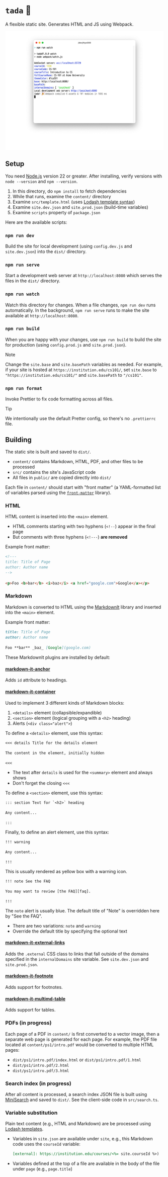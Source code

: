# `tada` 🎉

A flexible static site. Generates HTML and JS using Webpack.

![Tada running in watch mode](tada.png)

## Setup

You need [Node.js][node] version 22 or greater. After installing,
verify versions with `node --version` and `npm --version`.

1. In this directory, do `npm install` to fetch dependencies
2. While that runs, examine the `content/` directory
3. Examine `src/template.html` (uses [Lodash template syntax][lodash])
3. Examine `site.dev.json` and `site.prod.json` (build-time variables)
4. Examine `scripts` property of `package.json`

Here are the available scripts:

### `npm run dev`

Build the site for local development (using `config.dev.js` and `site.dev.json`)
into the `dist/` directory.

### `npm run serve`

Start a development web server at `http://localhost:8080` which serves the
files in the `dist/` directory.

### `npm run watch`

Watch this directory for changes. When a file changes, `npm run dev` runs
automatically. In the background, `npm run serve` runs to make the site
available at `http://localhost:8080`.

### `npm run build`

When you are happy with your changes, use `npm run build` to build the site
for production (using `config.prod.js` and `site.prod.json`).

> [!NOTE]
> Change the `site.base` and `site.basePath` variables as needed.
> For example, if your site is hosted at `https://institution.edu/cs101/`,
> set `site.base` to `"https://institution.edu/cs101/"` and
> `site.basePath` to `"/cs101"`.


###  `npm run format`

Invoke Prettier to fix code formatting across all files.

> [!TIP]
> We intentionally use the default Pretter config, so there's no `.prettierrc` file.


## Building

The static site is built and saved to `dist/`.

- `content/` contains Markdown, HTML, PDF, and other files to be processed
- `src/` contains the site's JavaScript code
- All files in `public/` are copied directly into `dist/`

Each file in `content/` should start with "front matter" (a YAML-formatted
list of variables parsed using the [`front-matter`][front-matter] library).


### HTML

HTML content is inserted into the `<main>` element.

* HTML comments starting with two hyphens (`<!--`) appear in the final page
* But comments with three hyphens (`<!---`) **are removed**

Example front matter:

```html
<!---
title: Title of Page
author: Author name
-->

<p>Foo <b>bar</b> <i>baz</i> <a href="google.com">Google</a></p>
```

### Markdown

Markdown is converted to HTML using the [MarkdownIt][markdownit] library
and inserted into the `<main>` element.

Example front matter:

```markdown
title: Title of Page
author: Author name

Foo **bar** _baz_ [Google](google.com)
```

These MarkdownIt plugins are installed by default:

#### [markdown-it-anchor](https://www.npmjs.com/package/markdown-it-anchor)

Adds `id` attribute to headings.

#### [markdown-it-container](https://www.npmjs.com/package/markdown-it-container)

Used to implement 3 different kinds of Markdown blocks:

1. `<details>` element (collapsible/expandible)
2. `<section>` element (logical grouping with a `<h2>` heading)
3. Alerts (`<div class="alert">`)

To define a `<details>` element, use this syntax:

```
<<< details Title for the details element

The content in the element, initially hidden

<<<
```

* The text after `details` is used for the `<summary>` element and always shows
* Don't forget the closing `<<<`

To define a `<section>` element, use this syntax:

```
::: section Text for `<h2>` heading

Any content...

:::
```

Finally, to define an alert element, use this syntax:

```
!!! warning

Any content...

!!!
```

This is usually rendered as yellow box with a warning icon.

```
!!! note See the FAQ

You may want to review [the FAQ][faq].

!!!
```

The `note` alert is usually blue. The default title of "Note"
is overridden here by "See the FAQ".

* There are two variations: `note` and `warning`
* Override the default title by specifying the optional text

#### [markdown-it-external-links](https://www.npmjs.com/package/markdown-it-external-links)

Adds the `.external` CSS class to links that fall outside of the domains specified
in the `internalDomains` site variable. See `site.dev.json` and `site.prod.json`.

#### [markdown-it-footnote](https://www.npmjs.com/package/markdown-it-footnote)

Adds support for footnotes.

#### [markdown-it-multimd-table](https://www.npmjs.com/package/markdown-it-multimd-table)

Adds support for tables.


### PDFs (in progress)

Each page of a PDF in `content/` is first converted to a vector image, then
a separate web page is generated for each page. For example, the PDF file
located at `content/ps1/intro.pdf` would be converted to multiple HTML pages:

- `dist/ps1/intro.pdf/index.html` or `dist/ps1/intro.pdf/1.html`
- `dist/ps1/intro.pdf/2.html`
- `dist/ps1/intro.pdf/3.html`

### Search index (in progress)

After all content is processed, a search index JSON file is built using
[MiniSearch][minisearch] and saved to `dist/`. See the client-side code in
`src/search.ts`.

### Variable substitution

Plain text content (e.g., HTML and Markdown) are be processed using [Lodash
templates][lodash].

- Variables in `site.json` are available under `site`, e.g., this Markdown code
  uses the `courseId` variable:

  ```markdown
  [external]: https://institution.edu/courses/<%= site.courseId %>)
  ```

- Variables defined at the top of a file are available in the body of the file
  under `page` (e.g., `page.title`)


[lodash]: https://lodash.info/doc/template
[minisearch]: https://lucaong.github.io/minisearch/
[node]: https://nodejs.org/
[front-matter]: https://www.npmjs.com/package/front-matter
[markdownit]: https://www.npmjs.com/package/markdown-it
